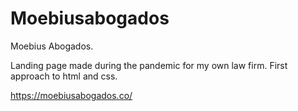 # Moebiusabogados
Moebius Abogados.

Landing page made during the pandemic for my own law firm.
First approach to html and css.

https://moebiusabogados.co/
